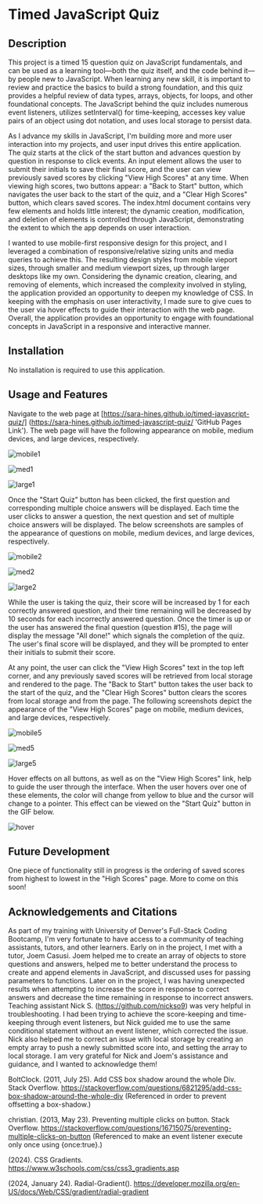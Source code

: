 # Timed JavaScript Quiz

## Description 

This project is a timed 15 question quiz on JavaScript fundamentals, and can be used as a learning tool—both the quiz itself, and the code behind it—by people new to JavaScript. When learning any new skill, it is important to review and practice the basics to build a strong foundation, and this quiz provides a helpful review of data types, arrays, objects, for loops, and other foundational concepts. The JavaScript behind the quiz includes numerous event listeners, utilizes setInterval() for time-keeping, accesses key value pairs of an object using dot notation, and uses local storage to persist data. 

As I advance my skills in JavaScript, I'm building more and more user interaction into my projects, and user input drives this entire application. The quiz starts at the click of the start button and advances question by question in response to click events. An input element allows the user to submit their initials to save their final score, and the user can view previously saved scores by clicking "View High Scores" at any time. When viewing high scores, two buttons appear: a "Back to Start" button, which navigates the user back to the start of the quiz, and a "Clear High Scores" button, which clears saved scores. The index.html document contains very few elements and holds little interest; the dynamic creation, modification, and deletion of elements is controlled through JavaScript, demonstrating the extent to which the app depends on user interaction. 

I wanted to use mobile-first responsive design for this project, and I leveraged a combination of responsive/relative sizing units and media queries to achieve this. The resulting design styles from mobile vieport sizes, through smaller and medium viewport sizes, up through larger desktops like my own. Considering the dynamic creation, clearing, and removing of elements, which increased the complexity involved in styling, the application provided an opportunity to deepen my knowledge of CSS. In keeping with the emphasis on user interactivity, I made sure to give cues to the user via hover effects to guide their interaction with the web page. Overall, the application provides an opportunity to engage with foundational concepts in JavaScript in a responsive and interactive manner. 

## Installation 

No installation is required to use this application.

## Usage and Features 

Navigate to the web page at [https://sara-hines.github.io/timed-javascript-quiz/] (https://sara-hines.github.io/timed-javascript-quiz/ 'GitHub Pages Link'). The web page will have the following appearance on mobile, medium devices, and large devices, respectively. 

![mobile1](https://github.com/github/markup/assets/90005274/00834f50-916c-4ac9-a4d2-8c3cc8ecc3d6)

![med1](https://github.com/github/markup/assets/90005274/43f40485-c7a4-48b8-b939-6c24203f1d9c)

![large1](https://github.com/github/markup/assets/90005274/0b480094-12d9-4123-920d-2a0e48c3be99)

Once the "Start Quiz" button has been clicked, the first question and corresponding multiple choice answers will be displayed. Each time the user clicks to answer a question, the next question and set of multiple choice answers will be displayed. The below screenshots are samples of the appearance of questions on mobile, medium devices, and large devices, respectively. 

![mobile2](https://github.com/github/markup/assets/90005274/202b0975-7f3b-4084-8d6b-deb32ba24945)

![med2](https://github.com/github/markup/assets/90005274/fa8188c2-ec16-4b24-9801-af41eb8a4e57)

![large2](https://github.com/github/markup/assets/90005274/31c41fa7-5add-447e-9eda-6e75de96714e)

While the user is taking the quiz, their score will be increased by 1 for each correctly answered question, and their time remaining will be decreased by 10 seconds for each incorrectly answered question. Once the timer is up or the user has answered the final question (question #15), the page will display the message "All done!" which signals the completion of the quiz. The user's final score will be displayed, and they will be prompted to enter their initials to submit their score. 

At any point, the user can click the "View High Scores" text in the top left corner, and any previously saved scores will be retrieved from local storage and rendered to the page. The "Back to Start" button takes the user back to the start of the quiz, and the "Clear High Scores" button clears the scores from local storage and from the page. The following screenshots depict the appearance of the "View High Scores" page on mobile, medium devices, and large devices, respectively.

![mobile5](https://github.com/github/markup/assets/90005274/3bdc08af-3993-4373-a3ca-c047997c9840)

![med5](https://github.com/github/markup/assets/90005274/92465ccd-2af1-42fd-a421-611eb6c00d7e)

![large5](https://github.com/github/markup/assets/90005274/2b6bfa11-d612-4b94-ba84-a6c7378ea692)

Hover effects on all buttons, as well as on the "View High Scores" link, help to guide the user through the interface. When the user hovers over one of these elements, the color will change from yellow to blue and the cursor will change to a pointer. This effect can be viewed on the "Start Quiz" button in the GIF below.

![hover](https://github.com/github/markup/assets/90005274/4eb6c6e0-d47f-4216-beea-ffcca22fbf46)

## Future Development

One piece of functionality still in progress is the ordering of saved scores from highest to lowest in the "High Scores" page. More to come on this soon!

## Acknowledgements and Citations

As part of my training with University of Denver's Full-Stack Coding Bootcamp, I'm very fortunate to have access to a community of teaching assistants, tutors, and other learners. Early on in the project, I met with a tutor, Joem Casusi. Joem helped me to create an array of objects to store questions and answers, helped me to better understand the process to create and append elements in JavaScript, and discussed uses for passing parameters to functions. Later on in the project, I was having unexpected results when attempting to increase the score in response to correct answers and decrease the time remaining in response to incorrect answers. Teaching assistant Nick S. (https://github.com/nickso9) was very helpful in troubleshooting. I had been trying to achieve the score-keeping and time-keeping through event listeners, but Nick guided me to use the same conditional statement without an event listener, which corrected the issue. Nick also helped me to correct an issue with local storage by creating an empty array to push a newly submitted score into, and setting the array to local storage. I am very grateful for Nick and Joem's assistance and guidance, and I wanted to acknowledge them! 


BoltClock. (2011, July 25). Add CSS box shadow around the whole Div. Stack Overflow. https://stackoverflow.com/questions/6821295/add-css-box-shadow-around-the-whole-div (Referenced in order to prevent offsetting a box-shadow.)

christian. (2013, May 23). Preventing multiple clicks on button. Stack Overflow. https://stackoverflow.com/questions/16715075/preventing-multiple-clicks-on-button (Referenced to make an event listener execute only once using {once:true}.)

(2024). CSS Gradients. https://www.w3schools.com/css/css3_gradients.asp

(2024, January 24). Radial-Gradient(). https://developer.mozilla.org/en-US/docs/Web/CSS/gradient/radial-gradient
